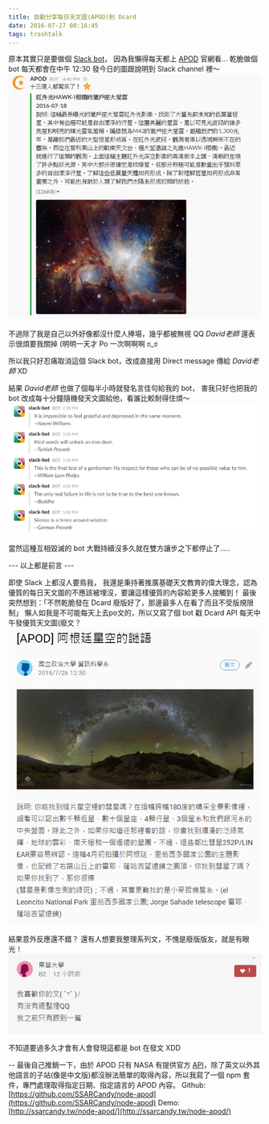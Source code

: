 ```yaml
---
title: 自動分享每日天文圖(APOD)到 Dcard
date: 2016-07-27 00:16:45
tags: trashtalk
---
```


原本其實只是要做個 [Slack bot](https://api.slack.com/bot-users)，
因為我懶得每天都上 [APOD](http://www.phys.ncku.edu.tw/~astrolab/mirrors/apod/archivepix.html) 官網看...
乾脆做個 bot 每天都會在中午 12:30 發今日的圖跟說明到 Slack channel 裡～
![自動發文到 slack channel 裡，然後還隨機搭配內容農場風格的一句話。](/img/2016-07-27/1.PNG)

不過除了我是自己以外好像都沒什麼人捧場，幾乎都被無視 QQ
_David老師_ 還表示很煩要我關掉 (明明一天才 Po 一次啊啊啊 ಠ_ಠ

所以我只好忍痛取消這個 Slack bot，改成直接用 Direct message 傳給 _David老師_ XD

結果 _David老師_ 也做了個每半小時就發名言佳句給我的 bot，
害我只好也把我的 bot 改成每十分鐘隨機發天文圖給他，看誰比較耐得住煩～
![每半小時發給我一句名言佳句，真是世界煩。](/img/2016-07-27/2.PNG)

當然這種互相毀滅的 bot 大戰持續沒多久就在雙方讓步之下都停止了.....

--- 以上都是前言 ---

即使 Slack 上都沒人要鳥我，
我還是秉持著推廣基礎天文教育的偉大理念，認為優質的每日天文圖的不應該被埋沒，要讓這樣優質的內容給更多人接觸到！
最後突然想到：「不然乾脆發在 Dcard 廢版好了，那邊最多人在看了而且不受版規限制」
懶人如我是不可能每天上去po文的，所以又寫了個 bot 戳 Dcard API 每天中午發優質天文圖(廢文？
![發廢文到廢版](/img/2016-07-27/3.PNG)

結果意外反應還不錯？
還有人想要我整理系列文，不愧是廢版版友，就是有眼光！
![大家都很捧場，覺得溫馨 ╰(〞︶〝) ╯](/img/2016-07-27/4.PNG)

不知道要過多久才會有人會發現這都是 bot 在發文 XDD

--
最後自己推銷一下，由於 APOD 只有 NASA 有提供官方 [API](https://api.nasa.gov/)，除了英文以外其他語言的子站(像是中文版)都沒辦法簡單的取得內容，所以我寫了一個 npm 套件，專門處理取得指定日期、指定語言的 APOD 內容。
Github: [https://github.com/SSARCandy/node-apod](https://github.com/SSARCandy/node-apod)
Demo: [http://ssarcandy.tw/node-apod/](http://ssarcandy.tw/node-apod/)
